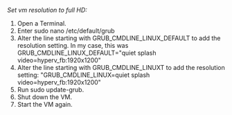 *Set vm resolution to full HD:*

1. Open a Terminal.
2. Enter sudo nano /etc/default/grub
3. Alter the line starting with GRUB_CMDLINE_LINUX_DEFAULT to add the resolution setting. In my case, this was GRUB_CMDLINE_LINUX_DEFAULT="quiet splash video=hyperv_fb:1920x1200"
3. Alter the line starting with GRUB_CMDLINE_LINUXT to add the resolution setting: "GRUB_CMDLINE_LINUX=quiet splash video=hyperv_fb:1920x1200"
4. Run sudo update-grub.
5. Shut down the VM.
6. Start the VM again.
